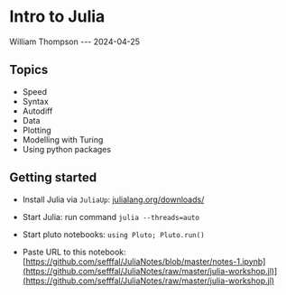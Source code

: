 # Intro to Julia

William Thompson --- 2024-04-25



## Topics

- Speed
- Syntax
- Autodiff
- Data
- Plotting
- Modelling with Turing
- Using python packages



## Getting started

* Install Julia via `JuliaUp`: [julialang.org/downloads/](https://julialang.org/downloads/)

* Start Julia: run command `julia --threads=auto`

* Start pluto notebooks: `using Pluto; Pluto.run()`

* Paste URL to this notebook: [https://github.com/sefffal/JuliaNotes/blob/master/notes-1.ipynb](https://github.com/sefffal/JuliaNotes/raw/master/julia-workshop.jl)](https://github.com/sefffal/JuliaNotes/raw/master/julia-workshop.jl)
